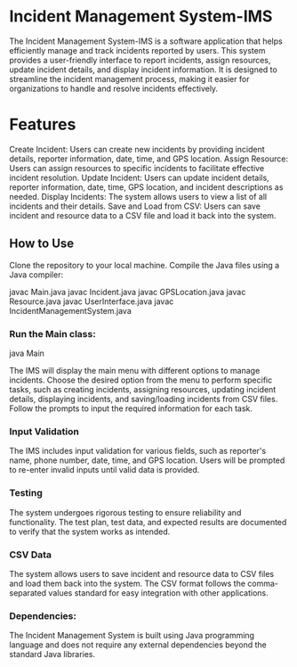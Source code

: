 #  Incident Management System-IMS
The Incident Management System-IMS is a software application that helps efficiently manage and track incidents reported by users. This system provides a user-friendly interface to report incidents, assign resources, update incident details, and display incident information. It is designed to streamline the incident management process, making it easier for organizations to handle and resolve incidents effectively.

# Features

Create Incident: 
Users can create new incidents by providing incident details, reporter information, date, time, and GPS location.
Assign Resource: Users can assign resources to specific incidents to facilitate effective incident resolution.
Update Incident: 
Users can update incident details, reporter information, date, time, GPS location, and incident descriptions as needed.
Display Incidents: 
The system allows users to view a list of all incidents and their details.
Save and Load from CSV: Users can save incident and resource data to a CSV file and load it back into the system.

## How to Use

Clone the repository to your local machine.
Compile the Java files using a Java compiler:

javac Main.java
javac Incident.java
javac GPSLocation.java
javac Resource.java
javac UserInterface.java
javac IncidentManagementSystem.java

### Run the Main class:

java Main

The IMS will display the main menu with different options to manage incidents.
Choose the desired option from the menu to perform specific tasks, such as creating incidents, assigning resources, updating incident details, displaying incidents, and saving/loading incidents from CSV files.
Follow the prompts to input the required information for each task.

### Input Validation

The IMS includes input validation for various fields, such as reporter's name, phone number, date, time, and GPS location. Users will be prompted to re-enter invalid inputs until valid data is provided.

### Testing

The system undergoes rigorous testing to ensure reliability and functionality. The test plan, test data, and expected results are documented to verify that the system works as intended.

### CSV Data

The system allows users to save incident and resource data to CSV files and load them back into the system. The CSV format follows the comma-separated values standard for easy integration with other applications.

### Dependencies:

The Incident Management System is built using Java programming language and does not require any external dependencies beyond the standard Java libraries.

